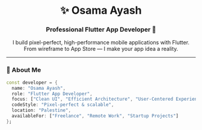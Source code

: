 <h1 align="center">✨ Osama Ayash</h1>
<h3 align="center">Professional Flutter App Developer 🚀</h3>

<p align="center">
  I build pixel-perfect, high-performance mobile applications with Flutter.<br>
  From wireframe to App Store — I make your app idea a reality.
</p>

---

### 🧠 About Me

```dart
const developer = {
  name: "Osama Ayash",
  role: "Flutter App Developer",
  focus: ["Clean UI", "Efficient Architecture", "User-Centered Experience"],
  codeStyle: "Pixel-perfect & scalable",
  location: "Palestine",
  availableFor: ["Freelance", "Remote Work", "Startup Projects"]
};
